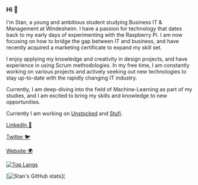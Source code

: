### Hi 👋

I'm Stan, a young and ambitious student studying Business IT & Management at Windesheim. I have a passion for technology that dates back to my early days of experimenting with the Raspberry Pi. I am now focusing on how to bridge the gap between IT and business, and have recently acquired a marketing certificate to expand my skill set. 

I enjoy applying my knowledge and creativity in design projects, and have experience in using Scrum methodologies. In my free time, I am constantly working on various projects and actively seeking out new technologies to stay up-to-date with the rapidly changing IT industry. 

Currently, I am deep-diving into the field of Machine-Learning as part of my studies, and I am excited to bring my skills and knowledge to new opportunities.


Currently I am working on [Unstocked](https://unstocked.nl/) and [Stufi](https://stufi.app/).

[LinkedIn 💼](https://linkedin.com/in/StanNieuwmans)

[Twitter 🐦](https://twitter.com/StanNieuwmans)

[Website 🌍](https://www.snieuwmans.nl/)

[![Top Langs](https://github-readme-stats.vercel.app/api/top-langs/?username=StanNieuwmans&layout=demo)](https://github.com/anuraghazra/github-readme-stats)

[![Stan's GitHub stats](https://github-readme-stats.vercel.app/api?username=StanNieuwmans&show_icons=true&theme=dark)](